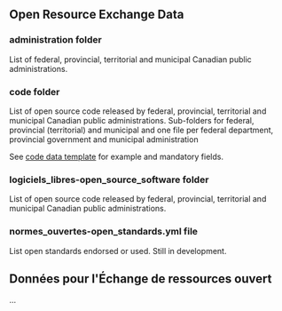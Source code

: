 ## Open Resource Exchange Data

### administration folder

List of federal, provincial, territorial and municipal Canadian public administrations.

### code folder

List of open source code released by federal, provincial, territorial and municipal Canadian public administrations. Sub-folders for federal, provincial (territorial) and municipal and one file per federal department, provincial government and municipal administration

See [code data template](_data_templates/code.yml) for example and mandatory fields.

### logiciels_libres-open_source_software folder

List of open source code released by federal, provincial, territorial and municipal Canadian public administrations.

### normes_ouvertes-open_standards.yml file

List open standards endorsed or used.  Still in development.


## Données pour l'Échange de ressources ouvert

...
